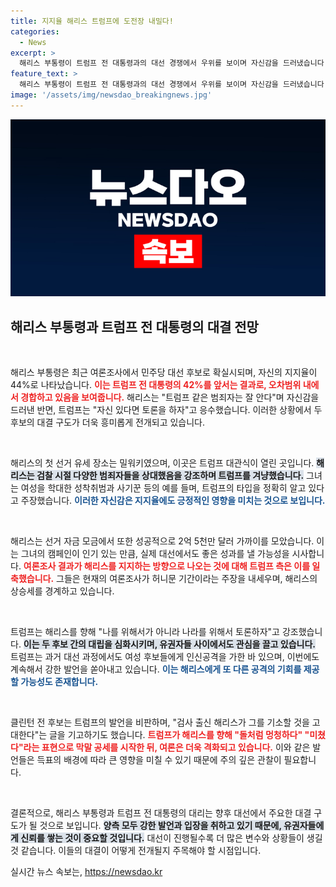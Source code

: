 ```yaml
---
title: 지지율 해리스 트럼프에 도전장 내밀다!
categories:
  - News
excerpt: >
  해리스 부통령이 트럼프 전 대통령과의 대선 경쟁에서 우위를 보이며 자신감을 드러냈습니다. 여론조사에서 해리스는 44%로 42%의 트럼프를 앞서고 있으며, 양측의 격렬한 대립이 시작되었습니다. 이 흥미진진한 선거전의 이모저모를 살펴봅니다!
feature_text: >
  해리스 부통령이 트럼프 전 대통령과의 대선 경쟁에서 우위를 보이며 자신감을 드러냈습니다. 여론조사에서 해리스는 44%로 42%의 트럼프를 앞서고 있으며, 양측의 격렬한 대립이 시작되었습니다. 이 흥미진진한 선거전의 이모저모를 살펴봅니다!
image: '/assets/img/newsdao_breakingnews.jpg'
---
```


<p><img src="/assets/img/newsdao_breakingnews.jpg" alt="flaretime 속보" /></p>

<h2 data-ke-size="size26">해리스 부통령과 트럼프 전 대통령의 대결 전망</h2>

<p data-ke-size="size16">&nbsp;</p>

<p>해리스 부통령은 최근 여론조사에서 민주당 대선 후보로 확실시되며, 자신의 지지율이 44%로 나타났습니다. <b><span style="color: #ee2323;">이는 트럼프 전 대통령의 42%를 앞서는 결과로, 오차범위 내에서 경합하고 있음을 보여줍니다.</span></b> 해리스는 "트럼프 같은 범죄자는 잘 안다"며 자신감을 드러낸 반면, 트럼프는 "자신 있다면 토론을 하자"고 응수했습니다. 이러한 상황에서 두 후보의 대결 구도가 더욱 흥미롭게 전개되고 있습니다.</p>

<p data-ke-size="size16">&nbsp;</p>

<p>해리스의 첫 선거 유세 장소는 밀워키였으며, 이곳은 트럼프 대관식이 열린 곳입니다. <b><span style="background-color: #21538527;">해리스는 검찰 시절 다양한 범죄자들을 상대했음을 강조하며 트럼프를 겨냥했습니다.</span></b> 그녀는 여성을 학대한 성착취범과 사기꾼 등의 예를 들며, 트럼프의 타입을 정확히 알고 있다고 주장했습니다. <b><span style="color: #1a5490;">이러한 자신감은 지지율에도 긍정적인 영향을 미치는 것으로 보입니다.</span></b></p>

<p data-ke-size="size16">&nbsp;</p>

<p>해리스는 선거 자금 모금에서 또한 성공적으로 2억 5천만 달러 가까이를 모았습니다. 이는 그녀의 캠페인이 인기 있는 만큼, 실제 대선에서도 좋은 성과를 낼 가능성을 시사합니다. <b><span style="color: #ee2323;">여론조사 결과가 해리스를 지지하는 방향으로 나오는 것에 대해 트럼프 측은 이를 일축했습니다.</span></b> 그들은 현재의 여론조사가 허니문 기간이라는 주장을 내세우며, 해리스의 상승세를 경계하고 있습니다.</p>

<p data-ke-size="size16">&nbsp;</p>

<p>트럼프는 해리스를 향해 "나를 위해서가 아니라 나라를 위해서 토론하자"고 강조했습니다. <b><span style="background-color: #21538527;">이는 두 후보 간의 대립을 심화시키며, 유권자들 사이에서도 관심을 끌고 있습니다.</span></b> 트럼프는 과거 대선 과정에서도 여성 후보들에게 인신공격을 가한 바 있으며, 이번에도 계속해서 강한 발언을 쏟아내고 있습니다. <b><span style="color: #1a5490;">이는 해리스에게 또 다른 공격의 기회를 제공할 가능성도 존재합니다.</span></b></p>

<p data-ke-size="size16">&nbsp;</p>

<p>클린턴 전 후보는 트럼프의 발언을 비판하며, "검사 출신 해리스가 그를 기소할 것을 고대한다"는 글을 기고하기도 했습니다. <b><span style="color: #ee2323;">트럼프가 해리스를 향해 "돌처럼 멍청하다" "미쳤다"라는 표현으로 막말 공세를 시작한 뒤, 여론은 더욱 격화되고 있습니다.</span></b> 이와 같은 발언들은 득표의 배경에 따라 큰 영향을 미칠 수 있기 때문에 주의 깊은 관찰이 필요합니다.</p>

<p data-ke-size="size16">&nbsp;</p>

<p>결론적으로, 해리스 부통령과 트럼프 전 대통령의 대리는 향후 대선에서 주요한 대결 구도가 될 것으로 보입니다. <b><span style="background-color: #21538527;">양측 모두 강한 발언과 입장을 취하고 있기 때문에, 유권자들에게 신뢰를 쌓는 것이 중요할 것입니다.</span></b> 대선이 진행될수록 더 많은 변수와 상황들이 생길 것 같습니다. 이들의 대결이 어떻게 전개될지 주목해야 할 시점입니다.</p>
실시간 뉴스 속보는, <a href="https://newsdao.kr" rel="dofollow">https://newsdao.kr</a>



